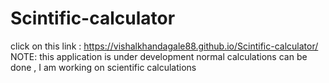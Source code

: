 # Scintific-calculator

click on this link : https://vishalkhandagale88.github.io/Scintific-calculator/
NOTE:
this application is under development normal calculations can be done , I am working on scientific calculations
